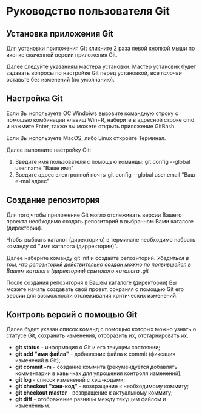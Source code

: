 # Руководство пользователя Git
## Установка приложения Git
Для установки приложения Git кликните 2 раза левой кнопкой мыши по иконке скаченной версии приложения Git.

Далее следуйте указаниям мастера установки. Мастер установик будет задавать вопросы по настройке Git перед установкой, все *галочки* оставьте без изменений (по умолчанию).

## Настройка Git
Если Вы используете ОС Windoiws вызовите командную строку с помощью комбинации клавиш Win+R, наберите в адресной строке cmd и нажмите Enter, также вы можете открыть приложение GitBash.

Если Вы используете MacOS, либо Linux откройте Терминал.

Далее выполните настройку Git:
1. Введите имя пользователя с помощью команды: git config --global user.name "Ваше имя"
2. Введите адрес электронной почты git config --global user.email "Ваш e-mal адрес"

## Создание репозитория
Для того,чтобы приложение Git могло отслеживать версии Вашего проекта необходимо создать репозиторий в выбранном Вами каталоге (директории). 

Чтобы выбрать каталог (директорию) в терминале необходимо набрать команду сd "имя каталога (дирректории)".

Далее наберите команду git init и создайте репозиторий. *Убедиться в том, что репозиторий действительно создан можно по появившейся в Вашем каталоге (директории) срытокого каталога .git*

После создания репозитория в Вашем каталоге (директории) Вы можете начать создавать свой проект, сохраняя с помощью Git его версии для возможности отслеживания критических изменений.

## Контроль версий с помощью Git
Далее будет указан список команд с помощью которых можно узнать о статусе Git, сохранить изменения, отобразить их, отстарнировать их.

* **git status** - информация о Git и его текущем состоянии;
* **git add "имя файла"** - добавление файла к commit (фиксация изменений в Git);
* **git commit -m** - создание коммита (рекумендуется добавлять комментарии в кавычках для упрощения контроля изменений);
* **git log** - список изменений с хэш-кодами;
* **git checkout "хэш-код"** - возвращение к необходимому коммиту;
* **git checkout master** - возвращение к актуальному коммиту;
* **git diff** - отображение разницы между текущим файлом и изменённым.